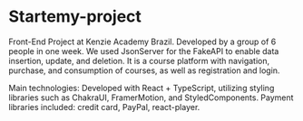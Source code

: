 # Startemy-project

Front-End Project at Kenzie Academy Brazil. Developed by a group of 6 people in one week. We used JsonServer for the FakeAPI to enable data insertion, update, and deletion. It is a course platform with navigation, purchase, and consumption of courses, as well as registration and login.

Main technologies: Developed with React + TypeScript, utilizing styling libraries such as ChakraUI, FramerMotion, and StyledComponents. Payment libraries included: credit card, PayPal, react-player.
